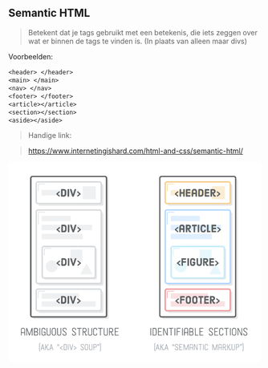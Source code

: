 ## Semantic HTML

>Betekent dat je tags gebruikt met een betekenis, die iets zeggen over wat er binnen de tags te vinden is. (In plaats van alleen maar divs)

Voorbeelden:

```` 
<header> </header>
<main> </main>
<nav> </nav>
<footer> </footer>
<article></article>
<section></section>
<aside></aside>
````

>Handige link:

 >https://www.internetingishard.com/html-and-css/semantic-html/

![image](images/semantichtml.png)

